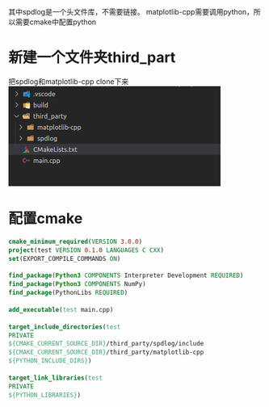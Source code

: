 其中spdlog是一个头文件库，不需要链接。
matplotlib-cpp需要调用python，所以需要cmake中配置python
# 新建一个文件夹third_part

把spdlog和matplotlib-cpp clone下来
![](images/C++使用spdlog和matplotlib-cpp_image_1.png)


# 配置cmake

```cmake
cmake_minimum_required(VERSION 3.0.0)
project(test VERSION 0.1.0 LANGUAGES C CXX)
set(EXPORT_COMPILE_COMMANDS ON)

find_package(Python3 COMPONENTS Interpreter Development REQUIRED)
find_package(Python3 COMPONENTS NumPy)
find_package(PythonLibs REQUIRED)

add_executable(test main.cpp)

target_include_directories(test
PRIVATE
${CMAKE_CURRENT_SOURCE_DIR}/third_party/spdlog/include
${CMAKE_CURRENT_SOURCE_DIR}/third_party/matplotlib-cpp
${PYTHON_INCLUDE_DIRS})

target_link_libraries(test
PRIVATE
${PYTHON_LIBRARIES})
```

